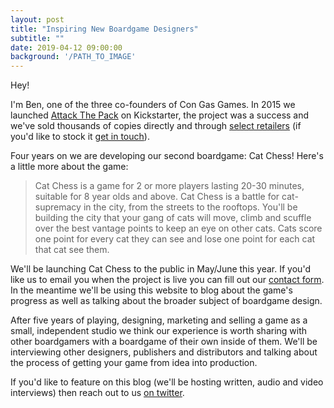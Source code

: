```yaml
---
layout: post
title: "Inspiring New Boardgame Designers"
subtitle: ""
date: 2019-04-12 09:00:00
background: '/PATH_TO_IMAGE'
---
```

Hey! 

I'm Ben, one of the three co-founders of Con Gas Games. In 2015 we launched [Attack The Pack](https://attackthepack.com) on Kickstarter, the project was a success and we've sold thousands of copies directly and through [select retailers](https://attackthepack.com/stockists) (if you'd like to stock it [get in touch](mailto:hello@attackthepack.com)). 

Four years on we are developing our second boardgame: Cat Chess! Here's a little more about the game:

> Cat Chess is a game for 2 or more players lasting 20-30 minutes, suitable for 8 year olds and above. Cat Chess is a battle for cat-supremacy in the city, from the streets to the rooftops. You'll be building the city that your gang of cats will move, climb and scuffle over the best vantage points to keep an eye on other cats. Cats score one point for every cat they can see and lose one point for each cat that cat see them. 

We'll be launching Cat Chess to the public in May/June this year. If you'd like us to email you when the project is live you can fill out our [contact form](/contact). In the meantime we'll be using this website to blog about the game's progress as well as talking about the broader subject of boardgame design. 

After five years of playing, designing, marketing and selling a game as a small, independent studio we think our experience is worth sharing with other boardgamers with a boardgame of their own inside of them. We'll be interviewing other designers, publishers and distributors and talking about the process of getting your game from idea into production. 

If you'd like to feature on this blog (we'll be hosting written, audio and video interviews) then reach out to us [on twitter](https://twitter.com/catchessgame). 










